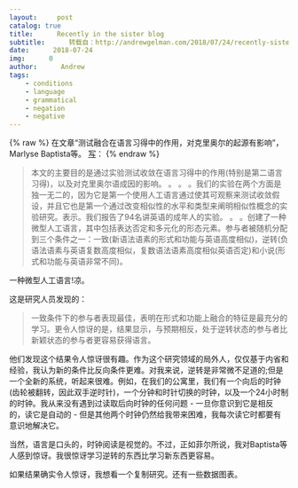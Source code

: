```yaml
---
layout:     post
catalog: true
title:      Recently in the sister blog
subtitle:      转载自：http://andrewgelman.com/2018/07/24/recently-sister-blog-5/
date:      2018-07-24
img:      0
author:      Andrew
tags:
    - conditions
    - language
    - grammatical
    - negation
    - negative
---
```


{% raw %}
在文章“测试融合在语言习得中的作用，对克里奥尔的起源有影响”，Marlyse Baptista等。 [写]({{U＃R·L}})：
{% endraw %}

> 本文的主要目的是通过实验测试收敛在语言习得中的作用(特别是第二语言习得)，以及对克里奥尔语成因的影响。 。 。 。我们的实验在两个方面是独一无二的，因为它是第一个使用人工语言通过使其可观察来测试收敛假设，并且它也是第一个通过改变相似性的水平和类型来阐明相似性概念的实验研究。表示。我们报告了94名讲英语的成年人的实验。 。 。创建了一种微型人工语言，其中包括表达否定和多元化的形态元素。参与者被随机分配到三个条件之一：一致(新语法语素的形式和功能与英语高度相似)，逆转(负语法语素与英语复数高度相似，复数语法语素高度相似英语否定)和小说(形式和功能与英语非常不同)。

一种微型人工语言!凉。

这是研究人员发现的：

> 一致条件下的参与者表现最佳，表明在形式和功能上融合的特征是最充分的学习。更令人惊讶的是，结果显示，与预期相反，处于逆转状态的参与者比新颖状态的参与者更容易获得语言。

他们发现这个结果令人惊讶很有趣。作为这个研究领域的局外人，仅仅基于内省和经验，我认为新的条件比反向条件更难。对我来说，逆转是非常微不足道的;但是一个全新的系统，听起来很难。例如，在我们的公寓里，我们有一个向后的时钟(齿轮被翻转，因此双手逆时针)，一个分钟和时针切换的时钟，以及一个24小时制的时钟。我从来没有遇到过读取后向时钟的任何问题 - 一旦你意识到它是相反的，读它是自动的 - 但是其他两个时钟仍然给我带来困难，我每次读它时都要有意识地解决它。

当然，语言是口头的，时钟阅读是视觉的。不过，正如菲尔所说，我对Baptista等人感到惊讶。我很惊讶学习逆转的东西比学习新东西更容易。

如果结果确实令人惊讶，我想看一个复制研究。还有一些数据图表。

